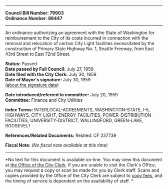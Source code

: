 * * * * *  
  
**Council Bill Number: [](#h0)[](#h2)79903**   
**Ordinance Number: 88447**  
  
* * * * *  
  
An ordinance authorizing an agreement with the State of Washington for reimbursement to the City of its costs incurred in connection with the removal and relocation of certain City Light facilities necessitated by the construction of Primary State Highway No. 1, Seattle Freeway, from East 43rd Street to East 72nd Street.  
  
**Status:** Passed   
**Date passed by Full Council:** July 27, 1959   
**Date filed with the City Clerk:** July 30, 1959   
**Date of Mayor's signature:** July 30, 1959   
[(about the signature date)](/~public/approvaldate.htm)   
  
  
**Date introduced/referred to committee:** July 20, 1959   
**Committee:** Finance and City Utilities   
  
**Index Terms:** INTERLOCAL-AGREEMENTS, WASHINGTON-STATE, I-5, HIGHWAYS, CITY-LIGHT, ENERGY-FACILITIES, POWER-DISTRIBUTION-FACILITIES, UNIVERSITY-DISTRICT, WALLINGFORD, GREEN-LAKE, ROOSEVELT  
  
**References/Related Documents:** Related: CF 237739  
  
**Fiscal Note:** *(No fiscal note available at this time)*  
  
* * * * *  
  
*No text for this document is available on-line. You may view this document at [the Office of the City Clerk](http://www.seattle.gov/leg/clerk/contactUs.htm). If you are unable to visit the Clerk's Office, you may request a copy or scan be made for you by Clerk staff. Scans and copies provided by the Office of the City Clerk are subject to [copy fees](http://clerk.seattle.gov/~public/clerkfees.htm), and the timing of service is dependent on the availability of staff. *  
  
  
